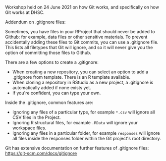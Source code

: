 Workshop held on 24 June 2021 on how Git works, and specifically on how Git works at DHSC.

Addendum on .gitignore files:

Sometimes, you have files in your RProject that should never be added to Github: for example, data files or other sensitive materials. To prevent accidentally adding these files to Git commits, you can use a .gitignore file. This lists all filetypes that Git will ignore, and so it will never give you the option of committing those files to Github.

There are a few options to create a .gitignore:

* When creating a new repository, you can select an option to add a .gitignore from template. There is an R template available.
* When cloning a repository in RStudio as a new project, a .gitignore is automatically added if none exists yet.
* If you're confident, you can type your own.

Inside the .gitignore, common features are:

* Ignoring any files of a particular type, for example `*.csv` will ignore all CSV files in the Project.
* Ignoring R structural files, for example `.RData` will ignore your workspace files.
* Ignoring any files in a particular folder, for example `responses` will ignore all files inside the responses folder within the Git project's root directory.

Git has extensive documentation on further features of .gitignore files: https://git-scm.com/docs/gitignore 

